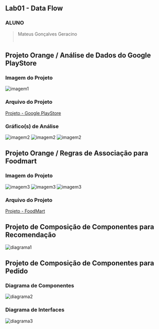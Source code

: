 ## Lab01 - Data Flow

### ALUNO
   >Mateus Gonçalves Geracino
<br><br>

## Projeto Orange / Análise de Dados do Google PlayStore
### Imagem do Projeto
  ![imagem1](imagens/googleplay-projeto.png)
<br>
### Arquivo do Projeto
   [Projeto - Google PlayStore](orange/googleplaystore.ows)
<br>
### Gráfico(s) de Análise
  ![imagem2](imagens/googleplay-grafico1.png)
  ![imagem2](imagens/googleplay-grafico2.png)
  ![imagem2](imagens/googleplay-grafico3.png)
<br>
## Projeto Orange / Regras de Associação para Foodmart
### Imagem do Projeto
  ![imagem3](imagens/foodmart-projeto.png)
  ![imagem3](imagens/foodmart-ar.png)
  ![imagem3](imagens/foodmart-is.png)
<br>
### Arquivo do Projeto
  [Projeto - FoodMart](orange/foodmart.ows)
<br>
## Projeto de Composição de Componentes para Recomendação
  ![diagrama1](imagens/diagrama1.png)
<br>  
## Projeto de Composição de Componentes para Pedido
### Diagrama de Componentes
  ![diagrama2](imagens/diagrama2.png)
<br>
### Diagrama de Interfaces
  ![diagrama3](imagens/diagrama3.png)
